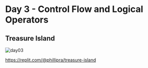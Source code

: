 # Day 3 - Control Flow and Logical Operators

## Treasure Island

![day03](https://user-images.githubusercontent.com/98851253/154304693-a3aa3a5a-e8f3-46b8-bcea-6f0884aad99c.gif)

https://replit.com/@phillipra/treasure-island
